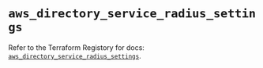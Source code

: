 # `aws_directory_service_radius_settings`

Refer to the Terraform Registory for docs: [`aws_directory_service_radius_settings`](https://registry.terraform.io/providers/hashicorp/aws/4.63.0/docs/resources/directory_service_radius_settings).
